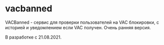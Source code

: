 # vacbanned
VACBanned - сервис для проверки пользователей на VAC блокировки, с историей и уведомлением если VAC получен.
Очень ранняя версия.

В разработке с 21.08.2021.
